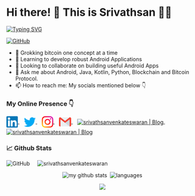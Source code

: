 <!--
**srivathsanvenkateswaran/srivathsanvenkateswaran** is a ✨ _special_ ✨ repository because its `README.md` (this file) appears on your GitHub profile.

Here are some ideas to get you started:


-->


#  Hi there! 👋 This is Srivathsan 👨‍💻

[![Typing SVG](https://readme-typing-svg.herokuapp.com?font=Ubuntu&color=%2336BCF7&lines=%E2%9C%93+Android+developer;%E2%9C%93+Blockchain+Enthusiast;%E2%9C%93+Python+Developer;%E2%9C%93+Blogger;%E2%9C%93+Cryptocurrency+Maximalist)](https://git.io/typing-svg)

<p>
<a href="https://srivathsan.hashnode.dev/">
<img alt="GitHub" src="https://img.shields.io/badge/dynamic/json?logo=github&label=GitHub+Followers&labelColor=282c34&color=181717&query=%24.data.totalSubs&url=https%3A%2F%2Fapi.spencerwoo.com%2Fsubstats%2F%3Fsource%3Dgithub%26queryKey%3Dsrivathsanvenkateswaran&longCache=true">
</a>
<p>
  
- 🔭 Grokking bitcoin one concept at a time
- 🌱 Learning to develop robust Android Applications
- 👯 Looking to collaborate on building useful Android Apps
- 💬 Ask me about Android, Java, Kotlin, Python, Blockchain and Bitcoin Protocol.
- 📫 How to reach me: My socials mentioned below 👇

### My Online Presence 👇

<!-- <p>
<a href="https://www.github.com/srivathsanvenkateswaran" target="blank">
<img align="center" src="https://img.shields.io/badge/GitHub-100000?style=for-the-badge&logo=github&logoColor=white"/>
</a>

<a href="https://www.linkedin.com/in/srivathsan-venkateswaran-506193190/" target="blank">
<img align="center" src="https://github.com/SatYu26/SatYu26/blob/master/Assets/Linkedin.svg"/>
</a>

<a href="https://srivathsan.hashnode.dev/" target="blank">
<img align="center" src="https://github.com/SatYu26/SatYu26/blob/master/Assets/www.svg"/>
</a>
  
<a href="https://leetcode.com/Srivathsan_Venkateswaran/" target="blank">
<img align="center" src="https://github.com/SatYu26/SatYu26/blob/master/Assets/Leetcode.svg"/>
</a>
  
<a href="mailto:srivathsanvenkateswaran@gmail.com">
  <img align="center" alt="srivathsanvenkateswaran | Gmail" width="32px" src="https://github.com/SatYu26/SatYu26/blob/master/Assets/Gmail.svg" />
  
  
<a href="https://in.pinterest.com/srivathsanvenkateswaran/_created/" target="blank">
<img align="center" src="https://img.shields.io/badge/Pinterest-%23E60023.svg?&style=for-the-badge&logo=Pinterest&logoColor=white"/>
  
</a>  
</p> -->
  
 <p align="left">
<a href="https://www.linkedin.com/in/srivathsan-venkateswaran-503193190" target="_blank">
  <img align="center" alt="srivathsanvenkateswaran | Linkedin" width="30px" src="https://github.com/SatYu26/SatYu26/blob/master/Assets/Linkedin.svg" />
</a> &nbsp;&nbsp;
<a href="https://twitter.com/SrivathsanVKV" target="_blank">
  <img align="center" alt="srivathsanvenkateswaran | Twitter" width="31px" src="https://github.com/SatYu26/SatYu26/blob/master/Assets/Twitter.svg" />
</a> &nbsp;&nbsp;
<a href="https://www.instagram.com/srivathsan___" target="_blank">
  <img align="center" alt="srivathsanvenkateswaran | Instagram" width="30px" src="https://github.com/SatYu26/SatYu26/blob/master/Assets/Instagram.svg" />
</a> &nbsp;&nbsp;
<a href="mailto:srivathsanvenkateswaran@gmail.com">
  <img align="center" alt="srivathsanvenkateswaran | Gmail" width="32px" src="https://github.com/SatYu26/SatYu26/blob/master/Assets/Gmail.svg" />
</a> &nbsp;&nbsp;
<a href="https://srivathsan.hashnode.dev">
<img align="center" alt="srivathsanvenkateswaran | Blog" width="30px" src="https://cdn.hashnode.com/res/hashnode/image/upload/v1611902473383/CDyAuTy75.png?auto=compress" />
</a> &nbsp;&nbsp;
<a href="https://opensea.io/srivathsanvenkateswaran">
<img align="center" alt="srivathsanvenkateswaran | Blog" width="30px" src="https://storage.googleapis.com/opensea-static/Logomark/Logomark-Blue.png" />
</a> 
<p>

### 📈 Github Stats
<!-- status codes -->
<p>
<img alt="GitHub" src="https://img.shields.io/badge/dynamic/json?logo=github&label=Github%20followers&query=%24.data.totalSubs&url=https%3A%2F%2Fapi.spencerwoo.com%2Fsubstats%2F%3Fsource%3Dgithub%26queryKey%3Dsrivathsanvenkateswaran">
</a>
&nbsp; &nbsp;
<img src="https://komarev.com/ghpvc/?username=srivathsanvenkateswaran" alt="srivathsanvenkateswaran"/>
</p>
  
<p align="center">
<img src="https://github-readme-stats.vercel.app/api?username=srivathsanvenkateswaran&show_icons=true&theme=tokyonight" alt="my github stats" width="420"/>&nbsp;
<img src="https://github-readme-stats.vercel.app/api/top-langs/?username=srivathsanvenkateswaran&layout=compact&theme=tokyonight" alt="languages" height="165">
</p>

<p align=center>
<img src="https://github-readme-streak-stats.herokuapp.com?user=srivathsanvenkateswaran&theme=tokyonight&date_format=M%20j%5B%2C%20Y%5D"></img>
</p>
